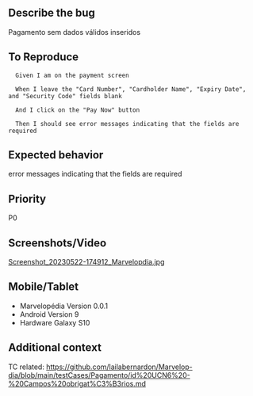 ## Describe the bug
Pagamento sem dados válidos inseridos

## To Reproduce
      Given I am on the payment screen

      When I leave the "Card Number", "Cardholder Name", "Expiry Date", and "Security Code" fields blank

      And I click on the "Pay Now" button

      Then I should see error messages indicating that the fields are required

## Expected behavior
error messages indicating that the fields are required

## Priority
P0

## Screenshots/Video
[Screenshot_20230522-174912_Marvelopdia.jpg]([[url](https://github.com/lailabernardon/Marvelop-dia/blob/main/reports/P0/Screenshot_20230522-174912_Marvelopdia.jpg)])


## Mobile/Tablet
- Marvelopédia Version 0.0.1
- Android Version 9
- Hardware Galaxy S10

## Additional context
TC related: https://github.com/lailabernardon/Marvelop-dia/blob/main/testCases/Pagamento/id%20UCN6%20-%20Campos%20obrigat%C3%B3rios.md
